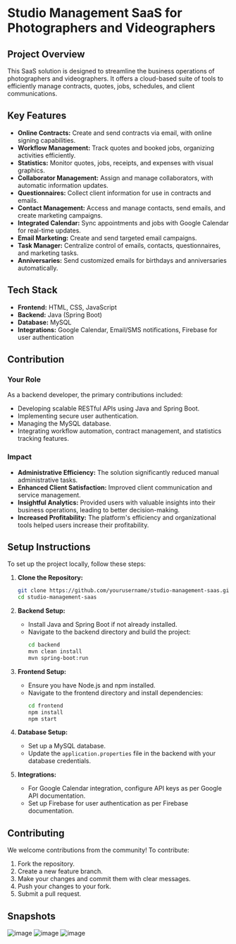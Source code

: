 
# Studio Management SaaS for Photographers and Videographers

## Project Overview
This SaaS solution is designed to streamline the business operations of photographers and videographers. It offers a cloud-based suite of tools to efficiently manage contracts, quotes, jobs, schedules, and client communications.

## Key Features
- **Online Contracts:** Create and send contracts via email, with online signing capabilities.
- **Workflow Management:** Track quotes and booked jobs, organizing activities efficiently.
- **Statistics:** Monitor quotes, jobs, receipts, and expenses with visual graphics.
- **Collaborator Management:** Assign and manage collaborators, with automatic information updates.
- **Questionnaires:** Collect client information for use in contracts and emails.
- **Contact Management:** Access and manage contacts, send emails, and create marketing campaigns.
- **Integrated Calendar:** Sync appointments and jobs with Google Calendar for real-time updates.
- **Email Marketing:** Create and send targeted email campaigns.
- **Task Manager:** Centralize control of emails, contacts, questionnaires, and marketing tasks.
- **Anniversaries:** Send customized emails for birthdays and anniversaries automatically.

## Tech Stack
- **Frontend:** HTML, CSS, JavaScript
- **Backend:** Java (Spring Boot)
- **Database:** MySQL
- **Integrations:** Google Calendar, Email/SMS notifications, Firebase for user authentication

## Contribution
### Your Role
As a backend developer, the primary contributions included:
- Developing scalable RESTful APIs using Java and Spring Boot.
- Implementing secure user authentication.
- Managing the MySQL database.
- Integrating workflow automation, contract management, and statistics tracking features.

### Impact
- **Administrative Efficiency:** The solution significantly reduced manual administrative tasks.
- **Enhanced Client Satisfaction:** Improved client communication and service management.
- **Insightful Analytics:** Provided users with valuable insights into their business operations, leading to better decision-making.
- **Increased Profitability:** The platform's efficiency and organizational tools helped users increase their profitability.

## Setup Instructions
To set up the project locally, follow these steps:

1. **Clone the Repository:**
   ```sh
   git clone https://github.com/yourusername/studio-management-saas.git
   cd studio-management-saas
   ```

2. **Backend Setup:**
   - Install Java and Spring Boot if not already installed.
   - Navigate to the backend directory and build the project:
     ```sh
     cd backend
     mvn clean install
     mvn spring-boot:run
     ```

3. **Frontend Setup:**
   - Ensure you have Node.js and npm installed.
   - Navigate to the frontend directory and install dependencies:
     ```sh
     cd frontend
     npm install
     npm start
     ```

4. **Database Setup:**
   - Set up a MySQL database.
   - Update the `application.properties` file in the backend with your database credentials.

5. **Integrations:**
   - For Google Calendar integration, configure API keys as per Google API documentation.
   - Set up Firebase for user authentication as per Firebase documentation.

## Contributing
We welcome contributions from the community! To contribute:

1. Fork the repository.
2. Create a new feature branch.
3. Make your changes and commit them with clear messages.
4. Push your changes to your fork.
5. Submit a pull request.

## Snapshots
![image](https://github.com/user-attachments/assets/0d26672d-cd1d-4751-88de-c359bb2fa322)
![image](https://github.com/user-attachments/assets/10832815-8330-42a6-8d49-0d7135ed96d1)
![image](https://github.com/user-attachments/assets/10bc2c21-6990-4a81-b833-2d2c4de60487)




